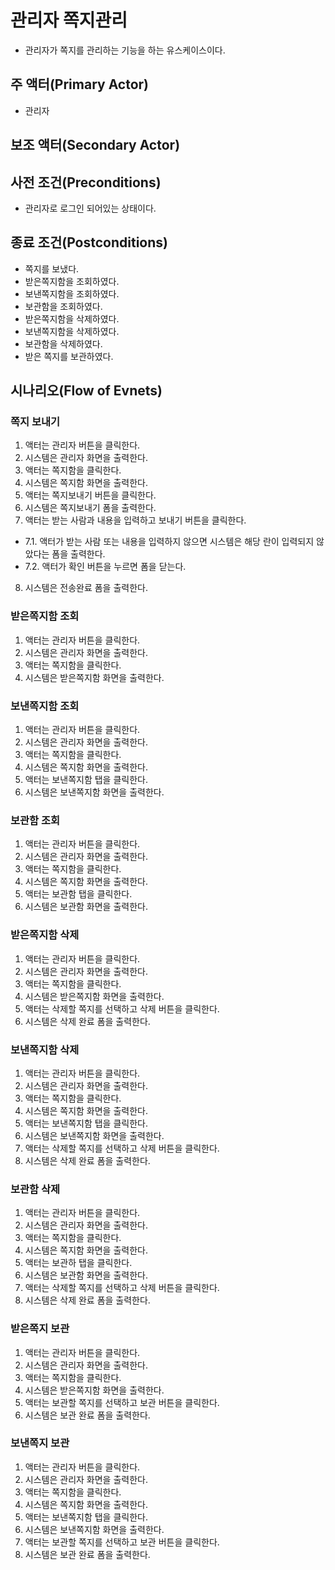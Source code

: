 # 관리자 쪽지관리

- 관리자가 쪽지를 관리하는 기능을 하는 유스케이스이다.

## 주 액터(Primary Actor)

- 관리자

## 보조 액터(Secondary Actor)

## 사전 조건(Preconditions)

- 관리자로 로그인 되어있는 상태이다.

## 종료 조건(Postconditions)

- 쪽지를 보냈다.
- 받은쪽지함을 조회하였다.
- 보낸쪽지함을 조회하였다.
- 보관함을 조회하였다.
- 받은쪽지함을 삭제하였다.
- 보낸쪽지함을 삭제하였다.
- 보관함을 삭제하였다.
- 받은 쪽지를 보관하였다.

## 시나리오(Flow of Evnets)

### 쪽지 보내기

1. 액터는 관리자 버튼을 클릭한다.
2. 시스템은 관리자 화면을 출력한다.
3. 액터는 쪽지함을 클릭한다.
4. 시스템은 쪽지함 화면을 출력한다.
5. 액터는 쪽지보내기 버튼을 클릭한다.
6. 시스템은 쪽지보내기 폼을 출력한다.
7. 액터는 받는 사람과 내용을 입력하고 보내기 버튼을 클릭한다.

- 7.1. 액터가 받는 사람 또는 내용을 입력하지 않으면 시스템은 해당 란이 입력되지 않았다는 폼을 출력한다.
- 7.2. 액터가 확인 버튼을 누르면 폼을 닫는다.

8. 시스템은 전송완료 폼을 출력한다.

### 받은쪽지함 조회

1. 액터는 관리자 버튼을 클릭한다.
2. 시스템은 관리자 화면을 출력한다.
3. 액터는 쪽지함을 클릭한다.
4. 시스템은 받은쪽지함 화면을 출력한다.

### 보낸쪽지함 조회

1. 액터는 관리자 버튼을 클릭한다.
2. 시스템은 관리자 화면을 출력한다.
3. 액터는 쪽지함을 클릭한다.
4. 시스템은 쪽지함 화면을 출력한다.
5. 액터는 보낸쪽지함 탭을 클릭한다.
6. 시스템은 보낸쪽지함 화면을 출력한다.

### 보관함 조회

1. 액터는 관리자 버튼을 클릭한다.
2. 시스템은 관리자 화면을 출력한다.
3. 액터는 쪽지함을 클릭한다.
4. 시스템은 쪽지함 화면을 출력한다.
5. 액터는 보관함 탭을 클릭한다.
6. 시스템은 보관함 화면을 출력한다.

### 받은쪽지함 삭제

1. 액터는 관리자 버튼을 클릭한다.
2. 시스템은 관리자 화면을 출력한다.
3. 액터는 쪽지함을 클릭한다.
4. 시스템은 받은쪽지함 화면을 출력한다.
5. 액터는 삭제할 쪽지를 선택하고 삭제 버튼을 클릭한다.
6. 시스템은 삭제 완료 폼을 출력한다.

### 보낸쪽지함 삭제

1. 액터는 관리자 버튼을 클릭한다.
2. 시스템은 관리자 화면을 출력한다.
3. 액터는 쪽지함을 클릭한다.
4. 시스템은 쪽지함 화면을 출력한다.
5. 액터는 보낸쪽지함 탭을 클릭한다.
6. 시스템은 보낸쪽지함 화면을 출력한다. 
7. 액터는 삭제할 쪽지를 선택하고 삭제 버튼을 클릭한다.
8. 시스템은 삭제 완료 폼을 출력한다.

### 보관함 삭제

1. 액터는 관리자 버튼을 클릭한다.
2. 시스템은 관리자 화면을 출력한다.
3. 액터는 쪽지함을 클릭한다.
4. 시스템은 쪽지함 화면을 출력한다.
5. 액터는 보관하 탭을 클릭한다.
6. 시스템은 보관함 화면을 출력한다. 
7. 액터는 삭제할 쪽지를 선택하고 삭제 버튼을 클릭한다.
8. 시스템은 삭제 완료 폼을 출력한다.

### 받은쪽지 보관

1. 액터는 관리자 버튼을 클릭한다.
2. 시스템은 관리자 화면을 출력한다.
3. 액터는 쪽지함을 클릭한다.
4. 시스템은 받은쪽지함 화면을 출력한다.
5. 액터는 보관할 쪽지를 선택하고 보관 버튼을 클릭한다.
6. 시스템은 보관 완료 폼을 출력한다.

### 보낸쪽지 보관

1. 액터는 관리자 버튼을 클릭한다.
2. 시스템은 관리자 화면을 출력한다.
3. 액터는 쪽지함을 클릭한다.
4. 시스템은 쪽지함 화면을 출력한다.
5. 액터는 보낸쪽지함 탭을 클릭한다.
6. 시스템은 보낸쪽지함 화면을 출력한다.
7. 액터는 보관할 쪽지를 선택하고 보관 버튼을 클릭한다.
8. 시스템은 보관 완료 폼을 출력한다.

